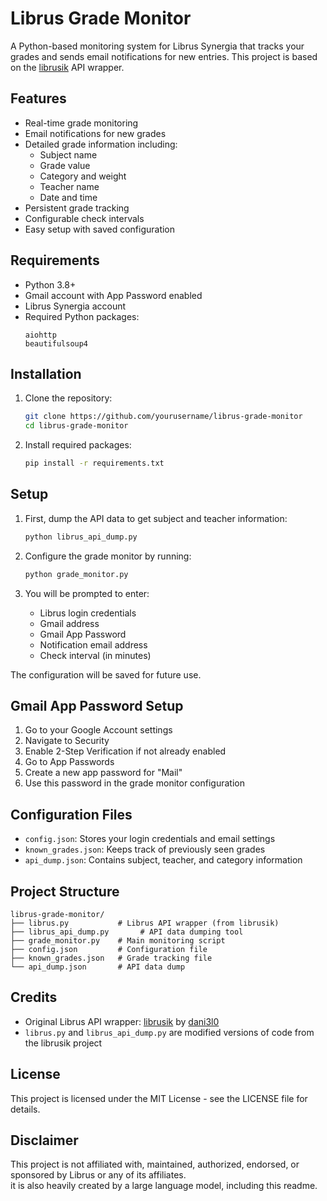 # Librus Grade Monitor

A Python-based monitoring system for Librus Synergia that tracks your grades and sends email notifications for new entries. This project is based on the [librusik](https://github.com/dani3l0/librusik) API wrapper.

## Features

- Real-time grade monitoring
- Email notifications for new grades
- Detailed grade information including:
  - Subject name
  - Grade value
  - Category and weight
  - Teacher name
  - Date and time
- Persistent grade tracking
- Configurable check intervals
- Easy setup with saved configuration

## Requirements

- Python 3.8+
- Gmail account with App Password enabled
- Librus Synergia account
- Required Python packages:
  ```
  aiohttp
  beautifulsoup4
  ```

## Installation

1. Clone the repository:
   ```bash
   git clone https://github.com/yourusername/librus-grade-monitor
   cd librus-grade-monitor
   ```

2. Install required packages:
   ```bash
   pip install -r requirements.txt
   ```

## Setup

1. First, dump the API data to get subject and teacher information:
   ```bash
   python librus_api_dump.py
   ```

2. Configure the grade monitor by running:
   ```bash
   python grade_monitor.py
   ```
   
3. You will be prompted to enter:
   - Librus login credentials
   - Gmail address
   - Gmail App Password
   - Notification email address
   - Check interval (in minutes)

The configuration will be saved for future use.

## Gmail App Password Setup

1. Go to your Google Account settings
2. Navigate to Security
3. Enable 2-Step Verification if not already enabled
4. Go to App Passwords
5. Create a new app password for "Mail"
6. Use this password in the grade monitor configuration

## Configuration Files

- `config.json`: Stores your login credentials and email settings
- `known_grades.json`: Keeps track of previously seen grades
- `api_dump.json`: Contains subject, teacher, and category information

## Project Structure

```
librus-grade-monitor/
├── librus.py           # Librus API wrapper (from librusik)
├── librus_api_dump.py       # API data dumping tool
├── grade_monitor.py    # Main monitoring script
├── config.json         # Configuration file
├── known_grades.json   # Grade tracking file
└── api_dump.json       # API data dump
```

## Credits

- Original Librus API wrapper: [librusik](https://github.com/dani3l0/librusik) by [dani3l0](https://github.com/dani3l0)
- `librus.py` and `librus_api_dump.py` are modified versions of code from the librusik project

## License

This project is licensed under the MIT License - see the LICENSE file for details.

## Disclaimer

This project is not affiliated with, maintained, authorized, endorsed, or sponsored by Librus or any of its affiliates.  
it is also heavily created by a large language model, including this readme.
